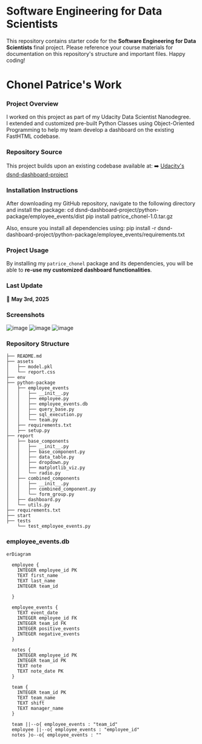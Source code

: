 
# Software Engineering for Data Scientists 

This repository contains starter code for the **Software Engineering for Data Scientists** final project. Please reference your course materials for documentation on this repository's structure and important files. Happy coding!


# Chonel Patrice's Work

### Project Overview
I worked on this project as part of my Udacity Data Scientist Nanodegree.  
I extended and customized pre-built Python Classes using Object-Oriented Programming to help my team develop a dashboard on the existing FastHTML codebase.

### Repository Source
This project builds upon an existing codebase available at:
➡️ [Udacity's dsnd-dashboard-project](https://github.com/udacity/dsnd-dashboard-project/tree/main)

### Installation Instructions
After downloading my GitHub repository, navigate to the following directory and install the package:
cd dsnd-dashboard-project/python-package/employee_events/dist 
pip install patrice_chonel-1.0.tar.gz

Also, ensure you install all dependencies using:
pip install -r dsnd-dashboard-project/python-package/employee_events/requirements.txt

### Project Usage
By installing my `patrice_chonel` package and its dependencies, you will be able to **re-use my customized dashboard functionalities**.

### Last Update
📅 **May 3rd, 2025**


### Screenshots
![image](https://github.com/user-attachments/assets/5ed93c30-b839-4d07-9244-fb37a42597e5)
![image](https://github.com/user-attachments/assets/b809f728-6814-47b2-8bca-4e6e8733fc90)
![image](https://github.com/user-attachments/assets/093aaac3-47eb-4b0d-a78d-9923bcf5cd6d)


### Repository Structure
```
├── README.md
├── assets
│   ├── model.pkl
│   └── report.css
├── env
├── python-package
│   ├── employee_events
│   │   ├── __init__.py
│   │   ├── employee.py
│   │   ├── employee_events.db
│   │   ├── query_base.py
│   │   ├── sql_execution.py
│   │   └── team.py
│   ├── requirements.txt
│   ├── setup.py
├── report
│   ├── base_components
│   │   ├── __init__.py
│   │   ├── base_component.py
│   │   ├── data_table.py
│   │   ├── dropdown.py
│   │   ├── matplotlib_viz.py
│   │   └── radio.py
│   ├── combined_components
│   │   ├── __init__.py
│   │   ├── combined_component.py
│   │   └── form_group.py
│   ├── dashboard.py
│   └── utils.py
├── requirements.txt
├── start
├── tests
    └── test_employee_events.py
```

### employee_events.db

```mermaid
erDiagram

  employee {
    INTEGER employee_id PK
    TEXT first_name
    TEXT last_name
    INTEGER team_id
    
  }

  employee_events {
    TEXT event_date
    INTEGER employee_id FK
    INTEGER team_id FK
    INTEGER positive_events
    INTEGER negative_events
  }

  notes {
    INTEGER employee_id PK
    INTEGER team_id PK
    TEXT note
    TEXT note_date PK
  }

  team {
    INTEGER team_id PK
    TEXT team_name
    TEXT shift
    TEXT manager_name
  }

  team ||--o{ employee_events : "team_id"
  employee ||--o{ employee_events : "employee_id"
  notes }o--o{ employee_events : ""
```
